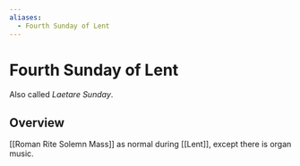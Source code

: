 ```yaml
---
aliases:
  - Fourth Sunday of Lent
---
```

# Fourth Sunday of Lent
Also called _Laetare Sunday_.

## Overview
[[Roman Rite Solemn Mass]] as normal during [[Lent]], except there is organ music.